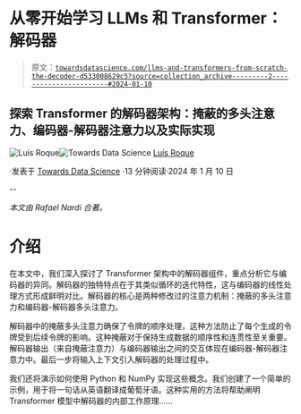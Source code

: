 # 从零开始学习 LLMs 和 Transformer：解码器

> 原文：[`towardsdatascience.com/llms-and-transformers-from-scratch-the-decoder-d533008629c5?source=collection_archive---------2-----------------------#2024-01-10`](https://towardsdatascience.com/llms-and-transformers-from-scratch-the-decoder-d533008629c5?source=collection_archive---------2-----------------------#2024-01-10)

## 探索 Transformer 的解码器架构：掩蔽的多头注意力、编码器-解码器注意力以及实际实现

[](https://medium.com/@luisroque?source=post_page---byline--d533008629c5--------------------------------)![Luís Roque](https://medium.com/@luisroque?source=post_page---byline--d533008629c5--------------------------------)[](https://towardsdatascience.com/?source=post_page---byline--d533008629c5--------------------------------)![Towards Data Science](https://towardsdatascience.com/?source=post_page---byline--d533008629c5--------------------------------) [Luís Roque](https://medium.com/@luisroque?source=post_page---byline--d533008629c5--------------------------------)

·发表于 [Towards Data Science](https://towardsdatascience.com/?source=post_page---byline--d533008629c5--------------------------------) ·13 分钟阅读·2024 年 1 月 10 日

--

*本文由 Rafael Nardi 合著。*

# 介绍

在本文中，我们深入探讨了 Transformer 架构中的解码器组件，重点分析它与编码器的异同。解码器的独特特点在于其类似循环的迭代特性，这与编码器的线性处理方式形成鲜明对比。解码器的核心是两种修改过的注意力机制：掩蔽的多头注意力和编码器-解码器多头注意力。

解码器中的掩蔽多头注意力确保了令牌的顺序处理，这种方法防止了每个生成的令牌受到后续令牌的影响。这种掩蔽对于保持生成数据的顺序性和连贯性至关重要。解码器输出（来自掩蔽注意力）与编码器输出之间的交互体现在编码器-解码器注意力中。最后一步将输入上下文引入解码器的处理过程中。

我们还将演示如何使用 Python 和 NumPy 实现这些概念。我们创建了一个简单的示例，用于将一句话从英语翻译成葡萄牙语。这种实用的方法将帮助阐明 Transformer 模型中解码器的内部工作原理……
